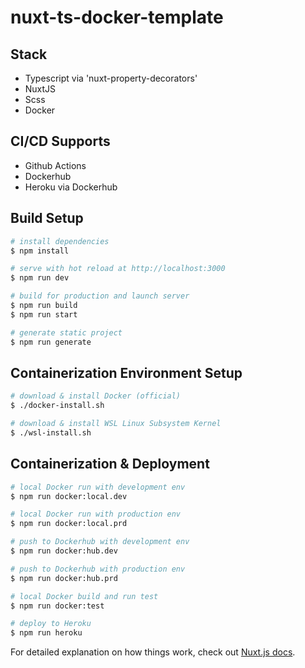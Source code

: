 # nuxt-ts-docker-template

## Stack

- Typescript via 'nuxt-property-decorators'
- NuxtJS
- Scss
- Docker

## CI/CD Supports

- Github Actions
- Dockerhub
- Heroku via Dockerhub

## Build Setup

```bash
# install dependencies
$ npm install

# serve with hot reload at http://localhost:3000
$ npm run dev

# build for production and launch server
$ npm run build
$ npm run start

# generate static project
$ npm run generate
```

## Containerization Environment Setup

```bash
# download & install Docker (official)
$ ./docker-install.sh

# download & install WSL Linux Subsystem Kernel
$ ./wsl-install.sh
```

## Containerization & Deployment

```bash
# local Docker run with development env
$ npm run docker:local.dev

# local Docker run with production env
$ npm run docker:local.prd

# push to Dockerhub with development env
$ npm run docker:hub.dev

# push to Dockerhub with production env
$ npm run docker:hub.prd

# local Docker build and run test
$ npm run docker:test

# deploy to Heroku
$ npm run heroku
```

For detailed explanation on how things work, check out [Nuxt.js docs](https://nuxtjs.org).
